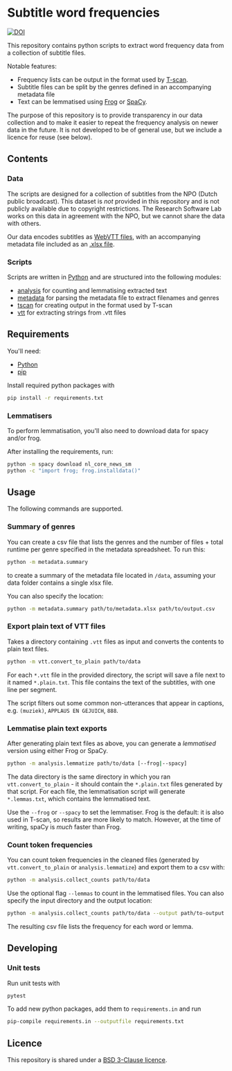 # Subtitle word frequencies

[![DOI](https://zenodo.org/badge/DOI/10.5281/zenodo.10607189.svg)](https://doi.org/10.5281/zenodo.10607189)

This repository contains python scripts to extract word frequency data from a collection of subtitle files.

Notable features:
- Frequency lists can be output in the format used by [T-scan](https://github.com/UUDigitalHumanitieslab/tscan).
- Subtitle files can be split by the genres defined in an accompanying metadata file
- Text can be lemmatised using [Frog](https://frognlp.readthedocs.io/en/latest/) or [SpaCy](https://spacy.io/).

The purpose of this repository is to provide transparency in our data collection and to make it easier to repeat the frequency analysis on newer data in the future. It is not developed to be of general use, but we include a licence for reuse (see below).

## Contents

### Data

The scripts are designed for a collection of subtitles from the NPO (Dutch public broadcast). This dataset is _not_ provided in this repository and is not publicly available due to copyright restrictions. The Research Software Lab works on this data in agreement with the NPO, but we cannot share the data with others.

Our data encodes subtitles as [WebVTT files](https://en.wikipedia.org/wiki/WebVTT), with an accompanying metadata file included as an [.xlsx file](https://en.wikipedia.org/wiki/Office_Open_XML).

### Scripts

Scripts are written in [Python](https://www.python.org/) and are structured into the following modules:

- [analysis](/analysis/) for counting and lemmatising extracted text
- [metadata](/metadata/) for parsing the metadata file to extract filenames and genres
- [tscan](/tscan/) for creating output in the format used by T-scan
- [vtt](/vtt/) for extracting strings from .vtt files

## Requirements

You'll need:

- [Python](https://www.python.org/)
- [pip](https://pypi.org/project/pip/)

Install required python packages with 

```bash
pip install -r requirements.txt
```

### Lemmatisers

To perform lemmatisation, you'll also need to download data for spacy and/or frog.

After installing the requirements, run:

```sh
python -m spacy download nl_core_news_sm
python -c "import frog; frog.installdata()"
```

## Usage

The following commands are supported.

### Summary of genres

You can create a csv file that lists the genres and the number of files + total runtime per genre specified in the metadata spreadsheet. To run this:

```bash
python -m metadata.summary
```

to create a summary of the metadata file located in `/data`, assuming your data folder contains a single xlsx file.

You can also specify the location:

```bash
python -m metadata.summary path/to/metadata.xlsx path/to/output.csv
```

### Export plain text of VTT files

Takes a directory containing `.vtt` files as input and converts the contents to plain text files.

```bash
python -m vtt.convert_to_plain path/to/data
```

For each `*.vtt` file in the provided directory, the script will save a file next to it named `*.plain.txt`. This file contains the text of the subtitles, with one line per segment.

The script filters out some common non-utterances that appear in captions, e.g. `(muziek)`, `APPLAUS EN GEJUICH`, `888`.

### Lemmatise plain text exports

After generating plain text files as above, you can generate a _lemmatised_ version using either Frog or SpaCy.

```bash
python -m analysis.lemmatize path/to/data [--frog|--spacy]
```

The data directory is the same directory in which you ran `vtt.convert_to_plain` - it should contain the `*.plain.txt` files generated by that script. For each file, the lemmatisation script will generate `*.lemmas.txt`, which contains the lemmatised text.

Use the `--frog` or `--spacy` to set the lemmatiser. Frog is the default: it is also used in T-scan, so results are more likely to match. However, at the time of writing, spaCy is _much_ faster than Frog.

### Count token frequencies

You can count token frequencies in the cleaned files (generated by `vtt.convert_to_plain` or `analysis.lemmatize`) and export them to a csv with:

```bash
python -m analysis.collect_counts path/to/data
```

Use the optional flag `--lemmas` to count in the lemmatised files. You can also specify the input directory and the output location:

```bash
python -m analysis.collect_counts path/to/data --output path/to-output.csv --lemmas
```

The resulting csv file lists the frequency for each word or lemma.

## Developing

### Unit tests

Run unit tests with

 ```bash
pytest
```

To add new python packages, add them to `requirements.in` and run 

```bash
pip-compile requirements.in --outputfile requirements.txt
```


## Licence

This repository is shared under a [BSD 3-Clause licence](/LICENSE).
